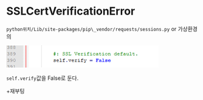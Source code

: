# SSLCertVerificationError

`python위치/Lib/site-packages/pip\_vendor/requests/sessions.py` or 가상환경의

![img](../img/img04.png)



`self.verify`값을 False로 둔다.

+재부팅
